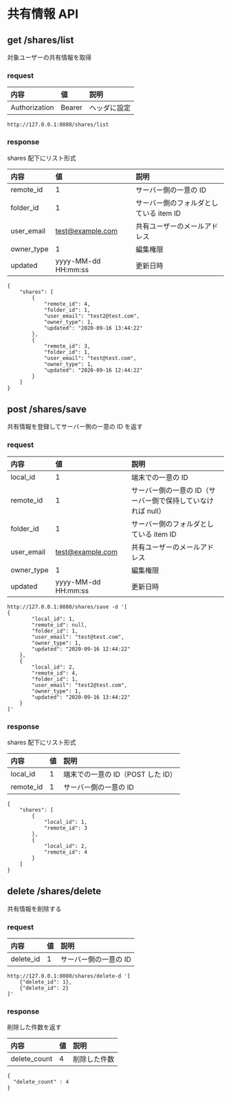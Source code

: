 # 共有情報 API

## get /shares/list

対象ユーザーの共有情報を取得

### request

内容 | 値 | 説明
:--|:--|:--
Authorization | Bearer | ヘッダに設定

```
http://127.0.0.1:8080/shares/list
```

### response

shares 配下にリスト形式

内容 | 値 | 説明
:--|:--|:--
remote_id | 1 | サーバー側の一意の ID
folder_id | 1 | サーバー側のフォルダとしている item ID
user_email | test@example.com | 共有ユーザーのメールアドレス
owner_type | 1 | 編集権限
updated | yyyy-MM-dd HH:mm:ss | 更新日時

```
{
    "shares": [
        {
            "remote_id": 4,
            "folder_id": 1,
            "user_email": "test2@test.com",
            "owner_type": 1,
            "updated": "2020-09-16 13:44:22"
        },
        {
            "remote_id": 3,
            "folder_id": 1,
            "user_email": "test@test.com",
            "owner_type": 1,
            "updated": "2020-09-16 12:44:22"
        }
    ]
}
```

## post /shares/save

共有情報を登録してサーバー側の一意の ID を返す

### request

内容 | 値 | 説明
:--|:--|:--
local_id | 1 | 端末での一意の ID
remote_id | 1 | サーバー側の一意の ID（サーバー側で保持していなければ null）
folder_id | 1 | サーバー側のフォルダとしている item ID
user_email | test@example.com | 共有ユーザーのメールアドレス
owner_type | 1 | 編集権限
updated | yyyy-MM-dd HH:mm:ss | 更新日時

```
http://127.0.0.1:8080/shares/save -d '[
{
        "local_id": 1,
        "remote_id": null,
        "folder_id": 1,
        "user_email": "test@test.com",
        "owner_type": 1,
        "updated": "2020-09-16 12:44:22"
    },
    {
        "local_id": 2,
        "remote_id": 4,
        "folder_id": 1,
        "user_email": "test2@test.com",
        "owner_type": 1,
        "updated": "2020-09-16 13:44:22"
    }
]'
```

### response

shares 配下にリスト形式

内容 | 値 | 説明
:--|:--|:--
local_id | 1 | 端末での一意の ID（POST した ID）
remote_id | 1 | サーバー側の一意の ID

```
{
    "shares": [
        {
            "local_id": 1,
            "remote_id": 3
        },
        {
            "local_id": 2,
            "remote_id": 4
        }
    ]
}
```

## delete /shares/delete

共有情報を削除する

### request

内容 | 値 | 説明
:--|:--|:--
delete_id | 1 | サーバー側の一意の ID

```
http://127.0.0.1:8080/shares/delete-d '[
    {"delete_id": 1},
    {"delete_id": 2}
]'
```

### response

削除した件数を返す

内容 | 値 | 説明
:--|:--|:--
delete_count | 4 | 削除した件数

```
{
  "delete_count" : 4
}
```
